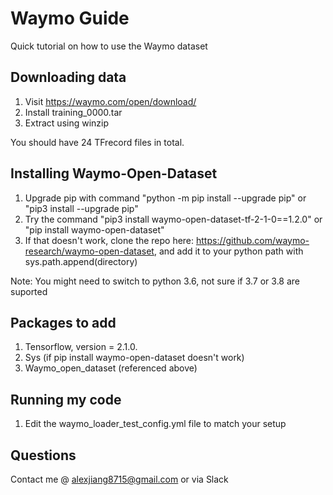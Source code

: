 # Waymo Guide

Quick tutorial on how to use the Waymo dataset

## Downloading data
1. Visit https://waymo.com/open/download/
2. Install training_0000.tar
3. Extract using winzip

You should have 24 TFrecord files in total.

## Installing Waymo-Open-Dataset
1. Upgrade pip with command "python -m pip install --upgrade pip" or "pip3 install --upgrade pip"
2. Try the command "pip3 install waymo-open-dataset-tf-2-1-0==1.2.0" or "pip install waymo-open-dataset"
3. If that doesn't work, clone the repo here: https://github.com/waymo-research/waymo-open-dataset, and add it to your python path with sys.path.append(directory)

Note: You might need to switch to python 3.6, not sure if 3.7 or 3.8 are suported

## Packages to add
1. Tensorflow, version = 2.1.0. 
2. Sys (if pip install waymo-open-dataset doesn't work)
3. Waymo_open_dataset (referenced above)

## Running my code
1. Edit the waymo_loader_test_config.yml file to match your setup

## Questions
Contact me @ alexjiang8715@gmail.com or via Slack